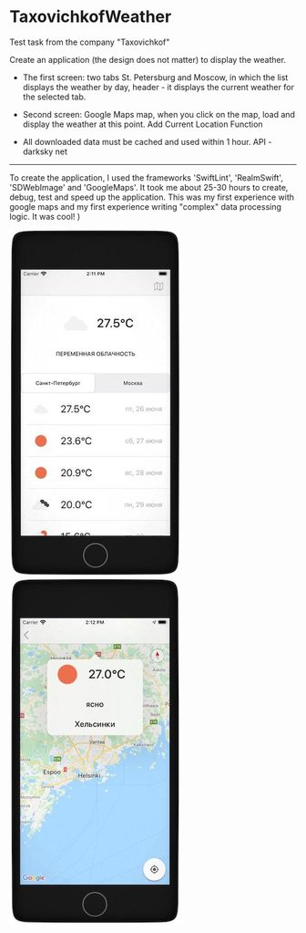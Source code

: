 # TaxovichkofWeather

Test task from the company "Taxovichkof"

Create an application (the design does not matter) to display the weather.

- The first screen: two tabs St. Petersburg and Moscow, in which the list displays the weather by day, header - it displays the current weather for the selected tab.
- Second screen: Google Maps map, when you click on the map, load and display the weather at this point. Add Current Location Function

- All downloaded data must be cached and used within 1 hour. API - darksky net

------------------------------------------------------------------------------

To create the application, I used the frameworks 'SwiftLint', 'RealmSwift', 'SDWebImage' and 'GoogleMaps'.
It took me about 25-30 hours to create, debug, test and speed up the application.
This was my first experience with google maps and my first experience writing "complex" data processing logic.
It was cool! )

<img src="/source/firstScreen.jpg" alt="first screen"/> <img src="/source/secondScreen.jpg" alt="second screen"/>